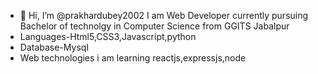 - 👋 Hi, I’m @prakhardubey2002 I am Web Developer currently pursuing Bachelor of technolgy in Computer Science from GGITS Jabalpur
- Languages-Html5,CSS3,Javascript,python
- Database-Mysql
- Web technologies i am learning reactjs,expressjs,node
